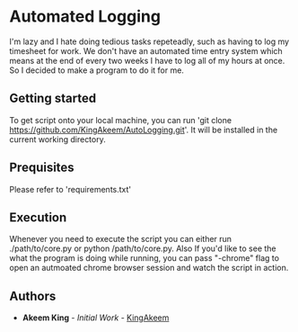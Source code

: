 # Automated Logging
I'm lazy and I hate doing tedious tasks repeteadly, such as having to log my timesheet for work. We don't have an automated time entry system which means at the end of every two weeks I have to log all of my hours at once. So I decided to make  a program to do it for me. 

## Getting started
To get script onto your local machine, you can run 'git clone https://github.com/KingAkeem/AutoLogging.git'. It will be installed in the current working directory. 

## Prequisites
Please refer to 'requirements.txt'

## Execution
Whenever you need to execute the script you can either run ./path/to/core.py or python /path/to/core.py. Also If you'd like to see the what the program is doing while running, you can pass "-chrome" flag to open an autmoated chrome browser session and watch the script in action. 


## Authors
* **Akeem King** - *Initial Work* - [KingAkeem](https://github.com/KingAkeem)

